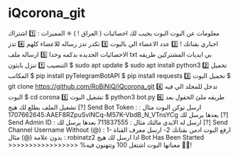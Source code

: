 # iQcorona_git
معلومات عن البوت البوت يجيب لك احصائيات ( العراق ! )  ✳️ المميزات :  1️⃣ اشتراك اجباري بقناتك !  2️⃣ عدد الاعضاء الي بالبوت  3️⃣ تكدر تدز رساله للاعضاء كلهم  4️⃣ تدز الاحصائيات الجديده بدكمه وحدا  5️⃣ ارساله ملف txt بي ايديات المشتركين  طريقه التنصيب 1️⃣ تنزل بايثون $ sudo apt update $ sudo apt install python3  2️⃣ تحميل المكاتب  $ pip install pyTelegramBotAPI $ pip install requests 3️⃣ تحميل البوت  $ git clone https://github.com/RoBiNiQ/iQcorona_git 4️⃣ تدخل للمجلد الي فيه البوت  $ cd corona 5️⃣ تشغيل البوت  $ python3 bot.py 6️⃣ طريقه ملئ الحقول  بعد تشغيل الملف يطلع لك هيج   [?] Send Bot Token :  ارسل توكن البوت مثال :   1707662645:AAEF8RZpuSvlNCq-M57K-VbdB_N_VTnsYCg  بعدها يرسل لك   [?] Send Admin ID :  ارسل له الايدي مالتك مثال :  711837555  بعدها يرسل لك   [?] Send Channel Username Without (@) :   1- ارفع البوت ادمن بقناتك 2- ارسل معرف القناة بدون علامة (@) مثال : robinatz2  اذا ارسل لك هيج   Bot Has Been Started >>>>>>>>>>>>>>>>>  %معناتها البوت اشتغل 100 وتتهنون فيه 🤍🤍!
